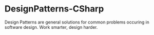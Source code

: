 # DesignPatterns-CSharp
Design Patterns are general solutions for common problems occuring in software design. 
Work smarter, design harder.
 
